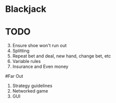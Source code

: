 # Blackjack

# TODO
3. Ensure shoe won't run out
4. Splitting
5. Repeat bet and deal, new hand, change bet, etc
6. Variable rules
7. Insurance and Even money

#Far Out
1. Strategy guidelines
2. Networked game
3. GUI
